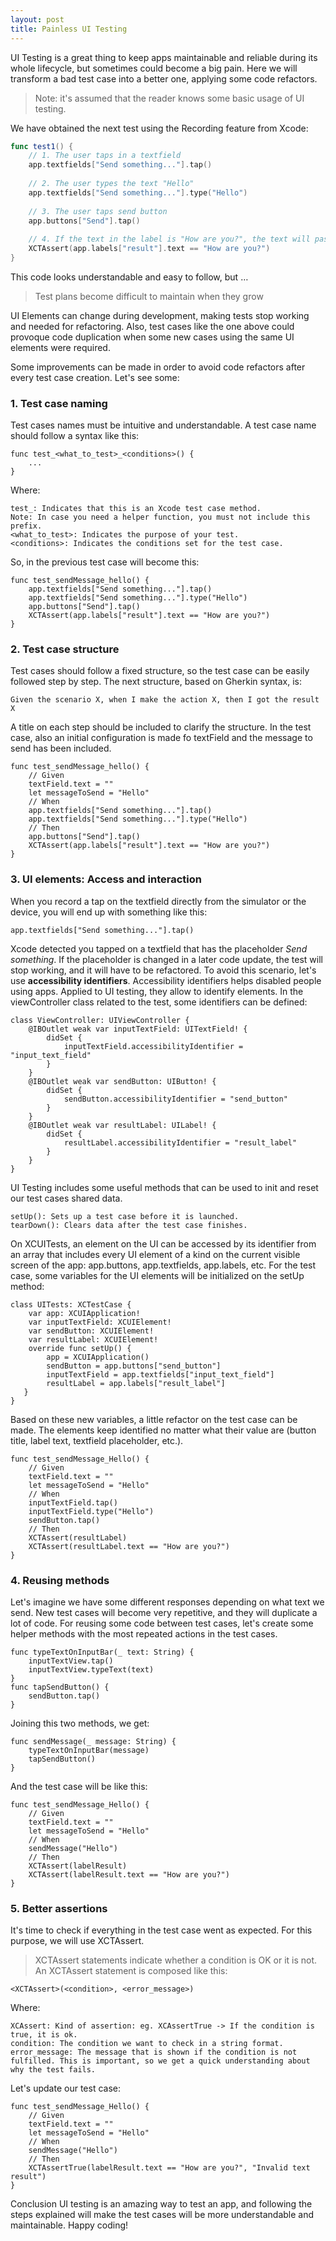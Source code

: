 ```yaml
---
layout: post
title: Painless UI Testing
---
```


UI Testing is a great thing to keep apps maintainable and reliable during its whole lifecycle, but sometimes could become a big pain.
Here we will transform a bad test case into a better one, applying some code refactors.

> Note: it's assumed that the reader knows some basic usage of UI testing.

We have obtained the next test using the Recording feature from Xcode:
```swift
func test1() {
    // 1. The user taps in a textfield
    app.textfields["Send something..."].tap()
    
    // 2. The user types the text "Hello"
    app.textfields["Send something..."].type("Hello")
    
    // 3. The user taps send button
    app.buttons["Send"].tap()
    
    // 4. If the text in the label is "How are you?", the text will pass.
    XCTAssert(app.labels["result"].text == "How are you?")
}
```

This code looks understandable and easy to follow, but …

> Test plans become difficult to maintain when they grow

UI Elements can change during development, making tests stop working and needed for refactoring.
Also, test cases like the one above could provoque code duplication when some new cases using the same UI elements were required.

Some improvements can be made in order to avoid code refactors after every test case creation. Let's see some:

### 1. Test case naming
Test cases names must be intuitive and understandable. A test case name should follow a syntax like this:
```
func test_<what_to_test>_<conditions>() {
    ...
}
```
Where:
```
test_: Indicates that this is an Xcode test case method. 
Note: In case you need a helper function, you must not include this prefix.
<what_to_test>: Indicates the purpose of your test.
<conditions>: Indicates the conditions set for the test case.
```

So, in the previous test case will become this:
```
func test_sendMessage_hello() {
    app.textfields["Send something..."].tap()
    app.textfields["Send something..."].type("Hello")
    app.buttons["Send"].tap()
    XCTAssert(app.labels["result"].text == "How are you?")
}
```
  
### 2. Test case structure
Test cases should follow a fixed structure, so the test case can be easily followed step by step. The next structure, based on Gherkin syntax, is:
```
Given the scenario X, when I make the action X, then I got the result X
```
A title on each step should be included to clarify the structure. In the test case, also an initial configuration is made fo textField and the message to send has been included.
```
func test_sendMessage_hello() {
    // Given
    textField.text = ""
    let messageToSend = "Hello"
    // When
    app.textfields["Send something..."].tap()
    app.textfields["Send something..."].type("Hello")
    // Then
    app.buttons["Send"].tap()
    XCTAssert(app.labels["result"].text == "How are you?")
}
```

### 3. UI elements: Access and interaction
When you record a tap on the textfield directly from the simulator or the device, you will end up with something like this:
```
app.textfields["Send something..."].tap()
```
Xcode detected you tapped on a textfield that has the placeholder *Send something*. If the placeholder is changed in a later code update, the test will stop working, and it will have to be refactored.
To avoid this scenario, let's use **accessibility identifiers**.
Accessibility identifiers helps disabled people using apps. Applied to UI testing, they allow to identify elements.
In the viewController class related to the test, some identifiers can be defined:
```
class ViewController: UIViewController {
    @IBOutlet weak var inputTextField: UITextField! {
        didSet {
            inputTextField.accessibilityIdentifier = "input_text_field"
        }
    }
    @IBOutlet weak var sendButton: UIButton! {
        didSet {
            sendButton.accessibilityIdentifier = "send_button"
        }
    }
    @IBOutlet weak var resultLabel: UILabel! {
        didSet {
            resultLabel.accessibilityIdentifier = "result_label"
        }
    }
}
```

UI Testing includes some useful methods that can be used to init and reset our test cases shared data.
```
setUp(): Sets up a test case before it is launched.
tearDown(): Clears data after the test case finishes.
```

On XCUITests, an element on the UI can be accessed by its identifier from an array that includes every UI element of a kind on the current visible screen of the app: app.buttons, app.textfields, app.labels, etc.
For the test case, some variables for the UI elements will be initialized on the setUp method:
```
class UITests: XCTestCase {
    var app: XCUIApplication!
    var inputTextField: XCUIElement!
    var sendButton: XCUIElement!
    var resultLabel: XCUIElement!
    override func setUp() {
        app = XCUIApplication()
        sendButton = app.buttons["send_button"]
        inputTextField = app.textfields["input_text_field"]
        resultLabel = app.labels["result_label"]
   }
}
```

Based on these new variables, a little refactor on the test case can be made. The elements keep identified no matter what their value are (button title, label text, textfield placeholder, etc.).
```
func test_sendMessage_Hello() {
    // Given
    textField.text = ""
    let messageToSend = "Hello"
    // When
    inputTextField.tap()
    inputTextField.type("Hello")
    sendButton.tap()
    // Then
    XCTAssert(resultLabel)
    XCTAssert(resultLabel.text == "How are you?")
}
```

### 4. Reusing methods
Let's imagine we have some different responses depending on what text we send. New test cases will become very repetitive, and they will duplicate a lot of code.
For reusing some code between test cases, let's create some helper methods with the most repeated actions in the test cases.
```
func typeTextOnInputBar(_ text: String) {
    inputTextView.tap()
    inputTextView.typeText(text)
}
func tapSendButton() {
    sendButton.tap()
}
```
Joining this two methods, we get:
```
func sendMessage(_ message: String) {
    typeTextOnInputBar(message)
    tapSendButton()
}
```
And the test case will be like this:
```
func test_sendMessage_Hello() {
    // Given
    textField.text = ""
    let messageToSend = "Hello"
    // When
    sendMessage("Hello")
    // Then
    XCTAssert(labelResult)
    XCTAssert(labelResult.text == "How are you?")
}
```

### 5. Better assertions
It's time to check if everything in the test case went as expected. For this purpose, we will use XCTAssert.
> XCTAssert statements indicate whether a condition is OK or it is not.
An XCTAssert statement is composed like this:
```
<XCTAssert>(<condition>, <error_message>)
```
Where:
```
XCAssert: Kind of assertion: eg. XCAssertTrue -> If the condition is true, it is ok.
condition: The condition we want to check in a string format.
error_message: The message that is shown if the condition is not fulfilled. This is important, so we get a quick understanding about why the test fails.
```

Let's update our test case:
```
func test_sendMessage_Hello() {
    // Given
    textField.text = ""
    let messageToSend = "Hello"
    // When
    sendMessage("Hello")
    // Then
    XCTAssertTrue(labelResult.text == "How are you?", "Invalid text result")
}
```
Conclusion
UI testing is an amazing way to test an app, and following the steps explained will make the test cases will be more understandable and maintainable.
Happy coding!
